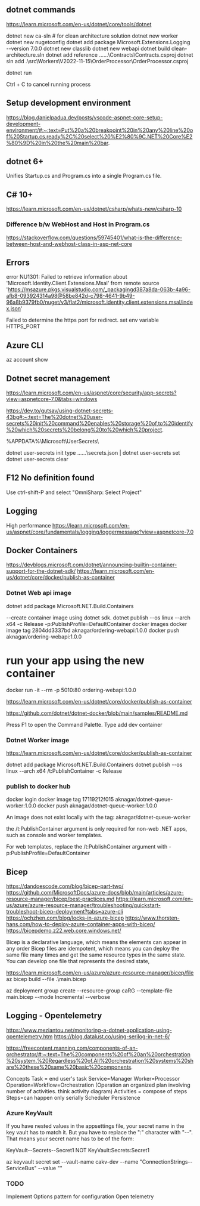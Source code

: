 ## dotnet commands
https://learn.microsoft.com/en-us/dotnet/core/tools/dotnet

dotnet new ca-sln # for clean architecture solution
dotnet new worker
dotnet new nugetconfig
dotnet add package Microsoft.Extensions.Logging --version 7.0.0
dotnet new classlib
dotnet new webapi
dotnet build clean-architecture.sln
dotnet add reference ..\..\..\Contracts\Contracts.csproj
dotnet sln add .\src\Workers\V2022-11-15\OrderProcessor\OrderProcessor.csproj

dotnet run

Ctrl + C to cancel running process 

## Setup development environment
https://blog.danielpadua.dev/posts/vscode-aspnet-core-setup-development-environment/#:~:text=Put%20a%20breakpoint%20in%20any%20line%20of%20Startup.cs,ready%2C%20select%20%E2%80%9C.NET%20Core%E2%80%9D%20in%20the%20main%20bar.

## dotnet 6+
Unifies Startup.cs and Program.cs into a single Program.cs file.

## C# 10+
https://learn.microsoft.com/en-us/dotnet/csharp/whats-new/csharp-10


### Difference b/w WebHost and Host in Program.cs
https://stackoverflow.com/questions/59745401/what-is-the-difference-between-host-and-webhost-class-in-asp-net-core

## Errors
error NU1301: Failed to retrieve information about 'Microsoft.Identity.Client.Extensions.Msal' from remote source 'https://msazure.pkgs.visualstudio.com/_packagingd387a8da-063b-4a96-afb8-093924314a98@58be842d-c798-4641-9b49-96a8b9379fb0/nuget/v3/flat2/microsoft.identity.client.extensions.msal/index.json'

Failed to determine the https port for redirect.
set env variable HTTPS_PORT

## Azure CLI
az account show

## Dotnet secret management
https://learn.microsoft.com/en-us/aspnet/core/security/app-secrets?view=aspnetcore-7.0&tabs=windows

https://dev.to/gutsav/using-dotnet-secrets-43bg#:~:text=The%20dotnet%20user-secrets%20init%20command%20enables%20storage%20of,to%20identify%20which%20secrets%20belong%20to%20which%20project.

%APPDATA%\Microsoft\UserSecrets\

dotnet user-secrets init
type ..\..\..\secrets.json | dotnet user-secrets set
dotnet user-secrets clear

## F12 No definition found
Use ctrl-shift-P and select "OmniSharp: Select Project"

## Logging

High performance
https://learn.microsoft.com/en-us/aspnet/core/fundamentals/logging/loggermessage?view=aspnetcore-7.0

## Docker Containers

https://devblogs.microsoft.com/dotnet/announcing-builtin-container-support-for-the-dotnet-sdk/
https://learn.microsoft.com/en-us/dotnet/core/docker/publish-as-container

### Dotnet Web api image
dotnet add package Microsoft.NET.Build.Containers

--create container image using dotnet sdk.
dotnet publish --os linux --arch x64 -c Release -p:PublishProfile=DefaultContainer
docker images
docker image tag 2804dd3337bd aknagar/ordering-webapi:1.0.0
docker push aknagar/ordering-webapi:1.0.0

# run your app using the new container
docker run -it --rm -p 5010:80 ordering-webapi:1.0.0

https://learn.microsoft.com/en-us/dotnet/core/docker/publish-as-container

https://github.com/dotnet/dotnet-docker/blob/main/samples/README.md

Press F1 to open the Command Palette.
Type add dev container

### Dotnet Worker image
https://learn.microsoft.com/en-us/dotnet/core/docker/publish-as-container

dotnet add package Microsoft.NET.Build.Containers
dotnet publish --os linux --arch x64 /t:PublishContainer -c Release

### publish to docker hub
docker login
docker image tag 17119212f015 aknagar/dotnet-queue-worker:1.0.0
docker push aknagar/dotnet-queue-worker:1.0.0

An image does not exist locally with the tag: aknagar/dotnet-queue-worker


the /t:PublishContainer argument is only required for non-web .NET apps, such as console and worker templates.

For web templates, replace the /t:PublishContainer argument with -p:PublishProfile=DefaultContainer

## Bicep
https://dandoescode.com/blog/bicep-part-two/
https://github.com/MicrosoftDocs/azure-docs/blob/main/articles/azure-resource-manager/bicep/best-practices.md 
https://learn.microsoft.com/en-us/azure/azure-resource-manager/troubleshooting/quickstart-troubleshoot-bicep-deployment?tabs=azure-cli 
https://ochzhen.com/blog/locks-in-azure-bicep
https://www.thorsten-hans.com/how-to-deploy-azure-container-apps-with-bicep/
https://bicepdemo.z22.web.core.windows.net/ 

Bicep is a declarative language, which means the elements can appear in any order
Bicep files are idempotent, which means you can deploy the same file many times and get the same resource types in the same state. You can develop one file that represents the desired state,

https://learn.microsoft.com/en-us/azure/azure-resource-manager/bicep/file
az bicep build --file .\main.bicep

az deployment group create --resource-group caRG --template-file main.bicep --mode Incremental --verbose

## Logging - Opentelemetry
https://www.meziantou.net/monitoring-a-dotnet-application-using-opentelemetry.htm
https://blog.datalust.co/using-serilog-in-net-6/


https://freecontent.manning.com/components-of-an-orchestrator/#:~:text=The%20components%20of%20an%20orchestration%20system.%20Regardless%20of,All%20orchestration%20systems%20share%20these%20same%20basic%20components.


Concepts
Task = end user's task
Service=Manager
Worker=Processor
    Operation=Workflow=Orchestration (Operation an organized plan involving number of activities. think activity diagram)
    Activities = compose of steps
    Steps=can happen only serially
Scheduler
Persistence

### Azure KeyVault

If you have nested values in the appsettings file, your secret name in the key vault has to match it. But you have to replace the ":" character with "--". That means your secret name has to be of the form:

KeyVault--Secrets--Secret1
NOT
KeyVault:Secrets:Secret1

az keyvault secret set --vault-name cakv-dev --name "ConnectionStrings--ServiceBus" --value "<your-connectionstring>"

### TODO
Implement Options pattern for configuration
Open telemetry
